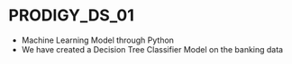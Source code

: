 # PRODIGY_DS_01
* Machine Learning Model through Python
* We have created a Decision Tree Classifier Model on the banking data
